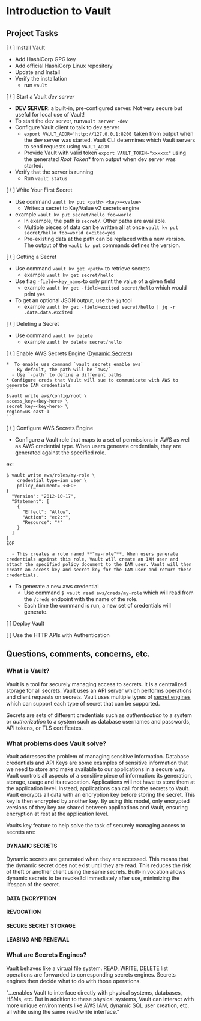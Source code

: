 # Introduction to Vault

## Project Tasks

[ \ ] Install Vault

 * Add HashiCorp GPG key
 * Add official HashiCorp Linux repository
 * Update and Install
 * Verify the installation
   - run `vault`

[ \ ] Start a Vault *dev server*

  * **DEV SERVER**: a built-in, pre-configured server. Not very secure but useful for local use of Vault!
  * To start the dev server, run`vault server -dev`
  * Configure Vault client to talk to dev server
    - `export VAULT_ADDR='http://127.0.0.1:8200'`taken from output when the dev server was started. Vault CLI determines which Vault servers to send requests using `VAULT_ADDR`
    - Provide Vault with valid token `export VAULT_TOKEN="xxxxxx"` using the generated *Root Token** from output when dev server was started.
  * Verify that the server is running
    - Run `vault status`

 [ \ ] Write Your First Secret

  *  Use command `vault kv put <path> <key>=<value>`
     - Writes a secret to Key/Value v2 secrets engine
  * example `vault kv put secret/hello foo=world`
    - In example, the path is `secret/`. Other paths are available.
    - Multiple pieces of data can be written all at once `vault kv put secret/hello foo=world excited=yes`
    - Pre-existing data at the path can be replaced with a new version. The output of the `vault kv put` commands defines the version.

[ \  ] Getting a Secret  

  * Use command `vault kv get <path>` to retrieve secrets
    - example `vault kv get secret/hello`
  * Use flag `-field=<key_name>`to only print the value of a given field
    - example `vault kv get -field=excited secret/hello` which would print `yes`
  * To get an optional JSON output, use the `jq` tool
    - example `vault kv get -field=excited secret/hello | jq -r .data.data.excited`

[ \ ] Deleting a Secret

   * Use command `vault kv delete`
      - example `vault kv delete secret/hello`

[ \ ] Enable AWS Secrets Engine ([Dynamic Secrets](#dynamic-secrets))

    *  To enable use command `vault secrets enable aws`
      - By default, the path will be `aws/`
      - Use `-path` to define a different paths
    * Configure creds that Vault will sue to communicate with AWS to generate IAM credentials
    ```
    $vault write aws/config/root \
    access_key=<key-here> \
    secret_key=<key-here> \
    region=us-east-1
    ```

[ \ ] Configure AWS Secrets Engine

 * Configure a Vault role that maps to a set of permissions in AWS as well as AWS credential type. When users generate credentials, they are generated against the specified role.

ex:
```
$ vault write aws/roles/my-role \
    credential_type=iam_user \
    policy_document=-<<EOF
{
  "Version": "2012-10-17",
  "Statement": [
    {
      "Effect": "Allow",
      "Action": "ec2:*",
      "Resource": "*"
    }
  ]
}
EOF
```
      - This creates a role named **"my-role"**. When users generate credentials against this role, Vault will create an IAM user and attach the specified policy document to the IAM user. Vault will then create an access key and secret key for the IAM user and return these credentials.

  * To generate a new aws credential
      - Use command `$ vault read aws/creds/my-role` which will read from the `/creds` endpoint with the name of the role.
      - Each time the command is run, a new set of credentials will generate.

[ ] Deploy Vault

[ ] Use the HTTP APIs with Authentication

## Questions, comments, concerns, etc.

### What is Vault?

Vault is a tool for securely managing access to secrets. It is a centralized storage for all secrets. Vault uses an API server which performs operations and client requests on secrets. Vault uses multiple types of [secret engines](#what-are-secrets-engines) which can support each type of secret that can be supported.

Secrets are sets of different credentials such as *authentication* to a system or *authorization* to a system such as database usernames and passwords, API tokens, or TLS certificates.

### What problems does Vault solve?

Vault addresses the problem of managing sensitive information. Database credentials and API Keys are some examples of sensitive information that we need to store and make available to our applications in a secure way. Vault controls all aspects of a sensitive piece of information: its generation, storage, usage and its revocation. Applications will not have to store them at the application level. Instead, applications can call for the secrets to Vault.  Vault encrypts all data with an encryption key before storing the secret. This key is then encrypted by another key. By using this model, only encrypted versions of they key are shared between applications and Vault, ensuring encryption at rest at the application level.

Vaults key feature to help solve the task of securely managing access to secrets are:

#### **DYNAMIC SECRETS**
Dynamic secrets are generated when they are accessed. This means that the dynamic secret does not exist until they are read. This reduces the risk of theft or another client using the same secrets.  Built-in vocation allows dynamic secrets to be revoke3d immediately after use, minimizing the lifespan of the secret.

#### **DATA ENCRYPTION**

#### **REVOCATION**

#### **SECURE SECRET STORAGE**

#### **LEASING AND RENEWAL**

### What are Secrets Engines?

Vault behaves like a virtual file system. READ, WRITE, DELETE list operations are forwarded to corresponding secrets engines. Secrets engines then decide what to do with those operations.

"...enables Vault to interface directly with physical systems, databases, HSMs, etc. But in addition to these physical systems, Vault can interact with more unique environments like AWS IAM, dynamic SQL user creation, etc. all while using the same read/write interface."
